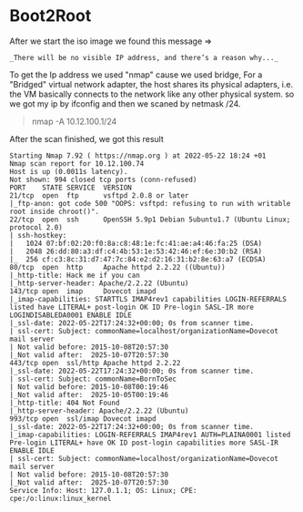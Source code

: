 # Boot2Root

After we start the iso image we found this message =>

```
_There will be no visible IP address, and there’s a reason why..._

```

To get the Ip address we used "nmap" cause we used bridge, For a "Bridged" virtual network adapter, the host shares its physical adapters, i.e. the VM basically connects to the network like any other physical system. so we got my ip by ifconfig and then we scaned by netmask /24.

> nmap -A 10.12.100.1/24

After the scan finished, we got this result 

```
Starting Nmap 7.92 ( https://nmap.org ) at 2022-05-22 18:24 +01
Nmap scan report for 10.12.100.74
Host is up (0.0011s latency).
Not shown: 994 closed tcp ports (conn-refused)
PORT    STATE SERVICE  VERSION
21/tcp  open  ftp      vsftpd 2.0.8 or later
|_ftp-anon: got code 500 "OOPS: vsftpd: refusing to run with writable root inside chroot()".
22/tcp  open  ssh      OpenSSH 5.9p1 Debian 5ubuntu1.7 (Ubuntu Linux; protocol 2.0)
| ssh-hostkey:
|   1024 07:bf:02:20:f0:8a:c8:48:1e:fc:41:ae:a4:46:fa:25 (DSA)
|   2048 26:dd:80:a3:df:c4:4b:53:1e:53:42:46:ef:6e:30:b2 (RSA)
|_  256 cf:c3:8c:31:d7:47:7c:84:e2:d2:16:31:b2:8e:63:a7 (ECDSA)
80/tcp  open  http     Apache httpd 2.2.22 ((Ubuntu))
|_http-title: Hack me if you can
|_http-server-header: Apache/2.2.22 (Ubuntu)
143/tcp open  imap     Dovecot imapd
|_imap-capabilities: STARTTLS IMAP4rev1 capabilities LOGIN-REFERRALS listed have LITERAL+ post-login OK ID Pre-login SASL-IR more LOGINDISABLEDA0001 ENABLE IDLE
|_ssl-date: 2022-05-22T17:24:32+00:00; 0s from scanner time.
| ssl-cert: Subject: commonName=localhost/organizationName=Dovecot mail server
| Not valid before: 2015-10-08T20:57:30
|_Not valid after:  2025-10-07T20:57:30
443/tcp open  ssl/http Apache httpd 2.2.22
|_ssl-date: 2022-05-22T17:24:32+00:00; 0s from scanner time.
| ssl-cert: Subject: commonName=BornToSec
| Not valid before: 2015-10-08T00:19:46
|_Not valid after:  2025-10-05T00:19:46
|_http-title: 404 Not Found
|_http-server-header: Apache/2.2.22 (Ubuntu)
993/tcp open  ssl/imap Dovecot imapd
|_ssl-date: 2022-05-22T17:24:32+00:00; 0s from scanner time.
|_imap-capabilities: LOGIN-REFERRALS IMAP4rev1 AUTH=PLAINA0001 listed Pre-login LITERAL+ have OK ID post-login capabilities more SASL-IR ENABLE IDLE
| ssl-cert: Subject: commonName=localhost/organizationName=Dovecot mail server
| Not valid before: 2015-10-08T20:57:30
|_Not valid after:  2025-10-07T20:57:30
Service Info: Host: 127.0.1.1; OS: Linux; CPE: cpe:/o:linux:linux_kernel

```
